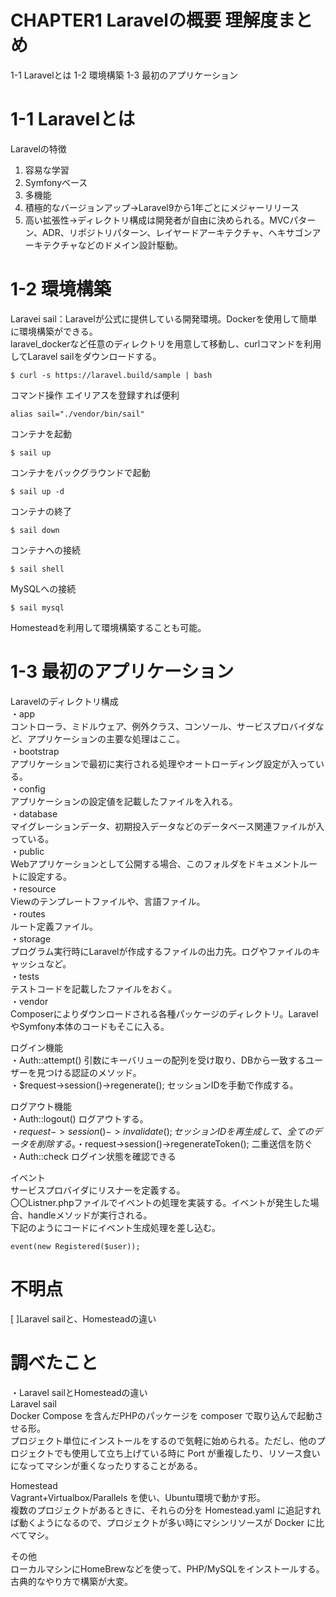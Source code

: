 # CHAPTER1 Laravelの概要 理解度まとめ
1-1 Laravelとは
1-2 環境構築
1-3 最初のアプリケーション

# 1-1 Laravelとは
Laravelの特徴
1. 容易な学習
2. Symfonyベース
3. 多機能
4. 積極的なバージョンアップ→Laravel9から1年ごとにメジャーリリース
5. 高い拡張性→ディレクトリ構成は開発者が自由に決められる。MVCパターン、ADR、リポジトリパターン、レイヤードアーキテクチャ、ヘキサゴンアーキテクチャなどのドメイン設計駆動。

# 1-2 環境構築
Laravei sail：Laravelが公式に提供している開発環境。Dockerを使用して簡単に環境構築ができる。  
laravel_dockerなど任意のディレクトリを用意して移動し、curlコマンドを利用してLaravel sailをダウンロードする。
```
$ curl -s https://laravel.build/sample | bash
```
コマンド操作
エイリアスを登録すれば便利
```
alias sail="./vendor/bin/sail"
```
コンテナを起動
```
$ sail up
```
コンテナをバックグラウンドで起動
```
$ sail up -d
```
コンテナの終了
```
$ sail down
```
コンテナへの接続
```
$ sail shell
```
MySQLへの接続
```
$ sail mysql
```

Homesteadを利用して環境構築することも可能。

# 1-3 最初のアプリケーション
Laravelのディレクトリ構成  
・app  
コントローラ、ミドルウェア、例外クラス、コンソール、サービスプロバイダなど、アプリケーションの主要な処理はここ。  
・bootstrap  
アプリケーションで最初に実行される処理やオートローディング設定が入っている。  
・config  
アプリケーションの設定値を記載したファイルを入れる。  
・database  
マイグレーションデータ、初期投入データなどのデータベース関連ファイルが入っている。  
・public  
Webアプリケーションとして公開する場合、このフォルダをドキュメントルートに設定する。  
・resource  
Viewのテンプレートファイルや、言語ファイル。  
・routes  
ルート定義ファイル。  
・storage  
プログラム実行時にLaravelが作成するファイルの出力先。ログやファイルのキャッシュなど。  
・tests  
テストコードを記載したファイルをおく。  
・vendor  
Composerによりダウンロードされる各種パッケージのディレクトリ。LaravelやSymfony本体のコードもそこに入る。  

ログイン機能  
・Auth::attempt() 引数にキーバリューの配列を受け取り、DBから一致するユーザーを見つける認証のメソッド。  
・$request->session()->regenerate(); セッションIDを手動で作成する。  

ログアウト機能  
・Auth::logout() ログアウトする。  
・$request->session()->invalidate(); セッションIDを再生成して、全てのデータを削除する。  
・$request->session()->regenerateToken(); 二重送信を防ぐ  
・Auth::check ログイン状態を確認できる  

イベント  
サービスプロバイダにリスナーを定義する。  
〇〇Listner.phpファイルでイベントの処理を実装する。イベントが発生した場合、handleメソッドが実行される。  
下記のようにコードにイベント生成処理を差し込む。
```
event(new Registered($user));
```


# 不明点
[ ]Laravel sailと、Homesteadの違い

# 調べたこと
・Laravel sailとHomesteadの違い  
Laravel sail  
Docker Compose を含んだPHPのパッケージを composer で取り込んで起動させる形。  
プロジェクト単位にインストールをするので気軽に始められる。ただし、他のプロジェクトでも使用して立ち上げている時に Port が重複したり、リソース食いになってマシンが重くなったりすることがある。

Homestead  
Vagrant+Virtualbox/Parallels を使い、Ubuntu環境で動かす形。  
複数のプロジェクトがあるときに、それらの分を Homestead.yaml に追記すれば動くようになるので、プロジェクトが多い時にマシンリソースが Docker に比べてマシ。

その他  
ローカルマシンにHomeBrewなどを使って、PHP/MySQLをインストールする。古典的なやり方で構築が大変。  
